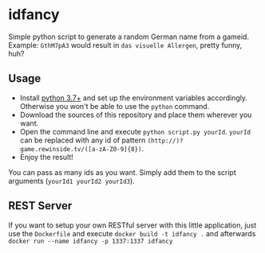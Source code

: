 idfancy
=======
Simple python script to generate a random German name from a gameid.  
Example: `GthM7pA3` would result in `das visuelle Allergen`, pretty funny, huh?

Usage
-----
- Install [python 3.7+](https://www.python.org/downloads/release/python-370/) and set up the environment variables accordingly. Otherwise you won't be able to use the `python` command.
- Download the sources of this repository and place them wherever you want.  
- Open the command line and execute `python script.py yourId`. `yourId` can be replaced with any id of pattern `(http://)?game.rewinside.tv/([a-zA-Z0-9]{8})`.
- Enjoy the result!

You can pass as many ids as you want. Simply add them to the script arguments (`yourId1 yourId2 yourId3`).

REST Server
-----------
If you want to setup your own RESTful server with this little application, just use the `Dockerfile` and execute `docker build -t idfancy .` and afterwards `docker run --name idfancy -p 1337:1337 idfancy`

